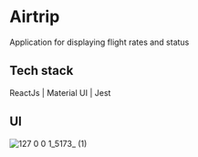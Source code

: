 # Airtrip
Application for displaying flight rates and status

## Tech stack
ReactJs | Material UI | Jest

## UI
![127 0 0 1_5173_ (1)](https://user-images.githubusercontent.com/34907170/236628762-b6aaa5f9-059a-49e5-b1b2-49af59f7ccc7.png)
